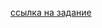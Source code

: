 [ссылка на задание](https://github.com/netology-code/aqa-homeworks/tree/master/docker#%D0%B7%D0%B0%D0%B4%D0%B0%D1%87%D0%B0-1---postgresql)

